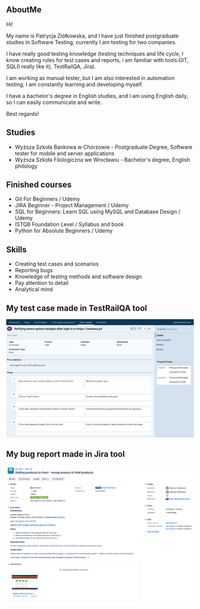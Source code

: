 ## AboutMe

Hi! 

My name is Patrycja Ziółkowska, and I have just finished postgraduate studies in Software Testing, currently I am testing for two companies.
 
I have really good testing knowledge (testing techniques and life cycle, I know creating rules for test cases and reports, i am familiar with tools:GIT, SQL(I really like it), TestRailQA, Jira).

I am working as manual tester, but I am also interested in automation testing, I am constantly learning and developing myself.

I have a bachelor's degree in English studies, and I am using English daily, so I can easily communicate and write.

Best regards!
	
## Studies

* Wyższa Szkoła Bankowa w Chorzowie - Postgraduate Degree, Software tester for mobile and server applications
* Wyższa Szkoła Filologiczna we Wrocławiu - Bachelor's degree, English philology

## Finished courses

* Git For Beginners / Udemy
* JIRA Beginner - Project Management / Udemy
* SQL for Beginners: Learn SQL using MySQL and Database Design / Udemy
* ISTQB Foundation Level / Syllabus and book
* Python for Absolute Beginners / Udemy


## Skills

* Creating test cases and scenarios
* Reporting bugs
* Knowledge of testing methods and software design
* Pay attention to detail
* Analytical mind


## My test case made in TestRailQA tool

![Algorithm schema](Images/TestRailQA.png)

## My bug report made in Jira tool

![Algorithm schema](Images/jira.png)

